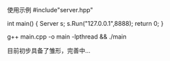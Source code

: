 使用示例
#include"server.hpp"

int main()
{
    Server s;
    s.Run("127.0.0.1",8888);
    return 0;
}

g++ main.cpp -o main -lpthread && ./main

目前初步具备了雏形，完善中...